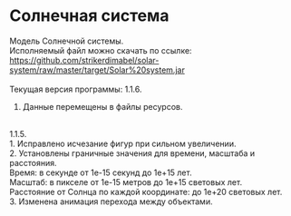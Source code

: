 # Солнечная система
Модель Солнечной системы.</br>
Исполняемый файл можно скачать по ссылке:</br>
https://github.com/strikerdimabel/solar-system/raw/master/target/Solar%20system.jar</br>
</br>
Текущая версия программы: 1.1.6.</br>
1. Данные перемещены в файлы ресурсов.</br>
</br>
1.1.5.</br>
1. Исправлено исчезание фигур при сильном увеличении.</br>
2. Установлены граничные значения для времени, масштаба и расстояния.</br>
Время: в секунде от 1e-15 секунд до 1e+15 лет.</br>
Масштаб: в пикселе от 1e-15 метров до 1e+15 световых лет.</br>
Расстояние от Солнца по каждой координате: до 1e+20 световых лет.</br>
3. Изменена анимация перехода между объектами.</br>
